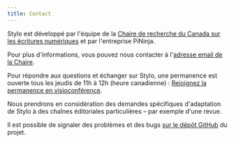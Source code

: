```yaml
---
title: Contact
---
```


Stylo est développé par l'équipe de la [Chaire de recherche du Canada sur les écritures numériques](https://ecrituresnumeriques.ca/fr/Equipe) et par l'entreprise PiNinja.

Pour plus d'informations, vous pouvez nous contacter à l'[adresse email de la Chaire](mailto:crc.ecrituresnumeriques@gmail.com).

Pour répondre aux questions et échanger sur Stylo, une permanence est ouverte tous les jeudis de 11h à 12h (heure canadienne) : <a class="btn btn-info" href="https://meet.jit.si/stylo" role="button">Rejoignez la permanence en visioconférence</a>.

Nous prendrons en considération des demandes spécifiques d'adaptation de Stylo à des chaînes éditoriales particulières – par exemple d'une revue.

Il est possible de signaler des problèmes et des bugs [sur le dépôt GitHub](https://github.com/EcrituresNumeriques/stylo/issues) du projet.
